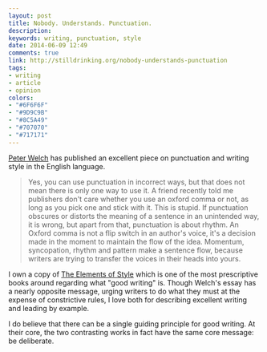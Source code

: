 ```yaml
---
layout: post
title: Nobody. Understands. Punctuation.
description:
keywords: writing, punctuation, style
date: 2014-06-09 12:49
comments: true
link: http://stilldrinking.org/nobody-understands-punctuation
tags:
- writing
- article
- opinion
colors:
- "#6F6F6F"
- "#9D9C9B"
- "#8C5A49"
- "#707070"
- "#717171"
---
```


[Peter Welch](http://stilldrinking.org) has published an excellent piece on punctuation and writing style in the English language.

> Yes, you can use punctuation in incorrect ways, but that does not mean there is only one way to use it. A friend recently told me publishers don't care whether you use an oxford comma or not, as long as you pick one and stick with it. This is stupid. If punctuation obscures or distorts the meaning of a sentence in an unintended way, it is wrong, but apart from that, punctuation is about rhythm. An Oxford comma is not a flip switch in an author's voice, it's a decision made in the moment to maintain the flow of the idea. Momentum, syncopation, rhythm and pattern make a sentence flow, because writers are trying to transfer the voices in their heads into yours.

I own a copy of [The Elements of Style](http://www.amazon.com/The-Elements-Style-Fourth-Edition/dp/020530902X) which is one of the most prescriptive books around regarding what "good writing" is. Though Welch's essay has a nearly opposite message, urging writers to do what they must at the expense of constrictive rules, I love both for describing excellent writing and leading by example.

I do believe that there can be a single guiding principle for good writing. At their core, the two contrasting works in fact have the same core message: be deliberate.
